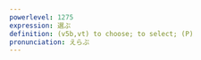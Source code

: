 ```yaml
---
powerlevel: 1275
expression: 選ぶ
definition: (v5b,vt) to choose; to select; (P)
pronunciation: えらぶ
---
```

